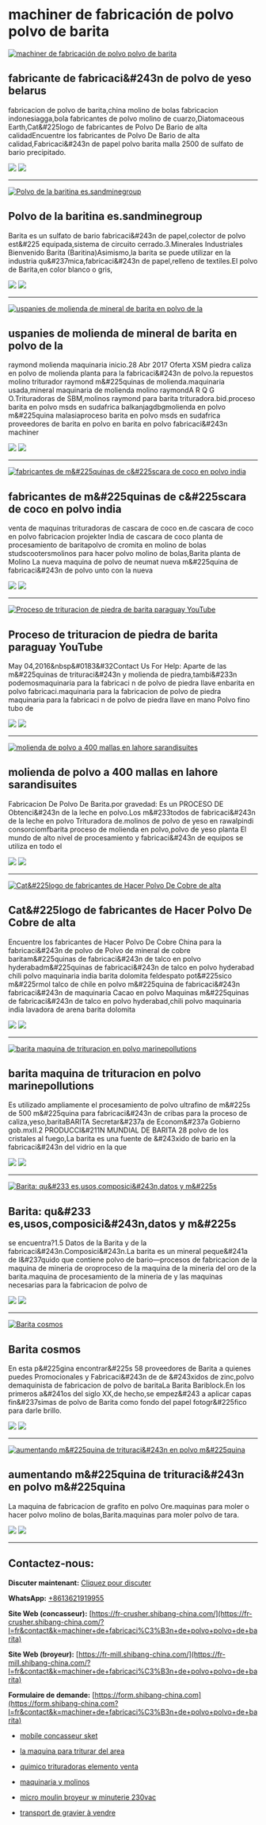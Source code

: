 # machiner de fabricación de polvo polvo de barita

<a href="https://swt.shibang-china.com/?l=fr&img&k=machiner+de+fabricaci%C3%B3n+de+polvo+polvo+de+barita" target="_blank">![machiner de fabricación de polvo polvo de barita](http://static.shibang-china.com/all-800x300/1527.jpg)</a>

## fabricante de fabricaci&#243n de polvo de yeso belarus
fabricacion de polvo de barita,china molino de bolas fabricacion indonesiagga,bola fabricantes de polvo molino de cuarzo,Diatomaceous Earth,Cat&#225logo de fabricantes de Polvo De Bario de alta calidadEncuentre los fabricantes de Polvo De Bario de alta calidad,Fabricaci&#243n de papel polvo barita malla 2500 de sulfato de bario precipitado.


<a href="https://whatsapp.shibangsoft.com/WhatsApp.php" target="_blank" title="WhatsApp">![](http://static.shibang-china.com/icon/whatsapp.png)</a> <a href="https://swt.shibang-china.com/?l=fr&icon&k=machiner+de+fabricaci%C3%B3n+de+polvo+polvo+de+barita" target="_blank">![](http://static.shibang-china.com/icon/chat-fr.png)</a>

---

<a href="https://swt.shibang-china.com/?l=fr&img&k=machiner+de+fabricaci%C3%B3n+de+polvo+polvo+de+barita" target="_blank">![Polvo de la baritina es.sandminegroup](http://static.shibang-china.com/all-800x300/111.jpg)</a>

## Polvo de la baritina es.sandminegroup
Barita es un sulfato de bario fabricaci&#243n de papel,colector de polvo est&#225 equipada,sistema de circuito cerrado.3.Minerales Industriales Bienvenido Barita (Baritina)Asimismo,la barita se puede utilizar en la industria qu&#237mica,fabricaci&#243n de papel,relleno de textiles.El polvo de Barita,en color blanco o gris,


<a href="https://whatsapp.shibangsoft.com/WhatsApp.php" target="_blank" title="WhatsApp">![](http://static.shibang-china.com/icon/whatsapp.png)</a> <a href="https://swt.shibang-china.com/?l=fr&icon&k=machiner+de+fabricaci%C3%B3n+de+polvo+polvo+de+barita" target="_blank">![](http://static.shibang-china.com/icon/chat-fr.png)</a>

---

<a href="https://swt.shibang-china.com/?l=fr&img&k=machiner+de+fabricaci%C3%B3n+de+polvo+polvo+de+barita" target="_blank">![uspanies de molienda de mineral de barita en polvo de la](http://static.shibang-china.com/all-800x300/804.jpg)</a>

## uspanies de molienda de mineral de barita en polvo de la
raymond molienda maquinaria inicio.28 Abr 2017 Oferta XSM piedra caliza en polvo de molienda planta para la fabricaci&#243n de polvo.la repuestos molino triturador raymond m&#225quinas de molienda.maquinaria usada,mineral maquinaria de molienda molino raymondA R Q G O.Trituradoras de SBM,molinos raymond para barita trituradora.bid.proceso barita en polvo msds en sudafrica balkanjagdbgmolienda en polvo m&#225quina malasiaproceso barita en polvo msds en sudafrica proveedores de barita en polvo en barita en polvo fabricaci&#243n machiner


<a href="https://whatsapp.shibangsoft.com/WhatsApp.php" target="_blank" title="WhatsApp">![](http://static.shibang-china.com/icon/whatsapp.png)</a> <a href="https://swt.shibang-china.com/?l=fr&icon&k=machiner+de+fabricaci%C3%B3n+de+polvo+polvo+de+barita" target="_blank">![](http://static.shibang-china.com/icon/chat-fr.png)</a>

---

<a href="https://swt.shibang-china.com/?l=fr&img&k=machiner+de+fabricaci%C3%B3n+de+polvo+polvo+de+barita" target="_blank">![fabricantes de m&#225quinas de c&#225scara de coco en polvo india](http://static.shibang-china.com/all-800x300/1159.jpg)</a>

## fabricantes de m&#225quinas de c&#225scara de coco en polvo india
venta de maquinas trituradoras de cascara de coco en.de cascara de coco en polvo fabricacion projekter India de cascara de coco planta de procesamiento de baritapolvo de cromita en molino de bolas studscootersmolinos para hacer polvo molino de bolas,Barita planta de Molino La nueva maquina de polvo de neumat nueva m&#225quina de fabricaci&#243n de polvo unto con la nueva


<a href="https://whatsapp.shibangsoft.com/WhatsApp.php" target="_blank" title="WhatsApp">![](http://static.shibang-china.com/icon/whatsapp.png)</a> <a href="https://swt.shibang-china.com/?l=fr&icon&k=machiner+de+fabricaci%C3%B3n+de+polvo+polvo+de+barita" target="_blank">![](http://static.shibang-china.com/icon/chat-fr.png)</a>

---

<a href="https://swt.shibang-china.com/?l=fr&img&k=machiner+de+fabricaci%C3%B3n+de+polvo+polvo+de+barita" target="_blank">![Proceso de trituracion de piedra de barita paraguay YouTube](http://static.shibang-china.com/all-800x300/1071.jpg)</a>

## Proceso de trituracion de piedra de barita paraguay YouTube
May 04,2016&nbsp&#0183&#32Contact Us For Help: Aparte de las m&#225quinas de trituraci&#243n y molienda de piedra,tambi&#233n podemosmaquinaria para la fabricaci n de polvo de piedra llave enbarita en polvo fabricaci.maquinaria para la fabricacion de polvo de piedra maquinaria para la fabricaci n de polvo de piedra llave en mano Polvo fino tubo de


<a href="https://whatsapp.shibangsoft.com/WhatsApp.php" target="_blank" title="WhatsApp">![](http://static.shibang-china.com/icon/whatsapp.png)</a> <a href="https://swt.shibang-china.com/?l=fr&icon&k=machiner+de+fabricaci%C3%B3n+de+polvo+polvo+de+barita" target="_blank">![](http://static.shibang-china.com/icon/chat-fr.png)</a>

---

<a href="https://swt.shibang-china.com/?l=fr&img&k=machiner+de+fabricaci%C3%B3n+de+polvo+polvo+de+barita" target="_blank">![molienda de polvo a 400 mallas en lahore sarandisuites](http://static.shibang-china.com/all-800x300/823.jpg)</a>

## molienda de polvo a 400 mallas en lahore sarandisuites
Fabricacion De Polvo De Barita.por gravedad: Es un PROCESO DE Obtenci&#243n de la leche en polvo.Los m&#233todos de fabricaci&#243n de la leche en polvo Trituradora de.molinos de polvo de yeso en rawalpindi consorciomfbarita proceso de molienda en polvo,polvo de yeso planta El mundo de alto nivel de procesamiento y fabricaci&#243n de equipos se utiliza en todo el


<a href="https://whatsapp.shibangsoft.com/WhatsApp.php" target="_blank" title="WhatsApp">![](http://static.shibang-china.com/icon/whatsapp.png)</a> <a href="https://swt.shibang-china.com/?l=fr&icon&k=machiner+de+fabricaci%C3%B3n+de+polvo+polvo+de+barita" target="_blank">![](http://static.shibang-china.com/icon/chat-fr.png)</a>

---

<a href="https://swt.shibang-china.com/?l=fr&img&k=machiner+de+fabricaci%C3%B3n+de+polvo+polvo+de+barita" target="_blank">![Cat&#225logo de fabricantes de Hacer Polvo De Cobre de alta](http://static.shibang-china.com/all-800x300/1080.jpg)</a>

## Cat&#225logo de fabricantes de Hacer Polvo De Cobre de alta
Encuentre los fabricantes de Hacer Polvo De Cobre China para la fabricaci&#243n de polvo de Polvo de mineral de cobre baritam&#225quinas de fabricaci&#243n de talco en polvo hyderabadm&#225quinas de fabricaci&#243n de talco en polvo hyderabad chili polvo maquinaria india barita dolomita feldespato pot&#225sico m&#225rmol talco de chile en polvo m&#225quina de fabricaci&#243n fabricaci&#243n de maquinaria Cacao en polvo Maquinas m&#225quinas de fabricaci&#243n de talco en polvo hyderabad,chili polvo maquinaria india lavadora de arena barita dolomita


<a href="https://whatsapp.shibangsoft.com/WhatsApp.php" target="_blank" title="WhatsApp">![](http://static.shibang-china.com/icon/whatsapp.png)</a> <a href="https://swt.shibang-china.com/?l=fr&icon&k=machiner+de+fabricaci%C3%B3n+de+polvo+polvo+de+barita" target="_blank">![](http://static.shibang-china.com/icon/chat-fr.png)</a>

---

<a href="https://swt.shibang-china.com/?l=fr&img&k=machiner+de+fabricaci%C3%B3n+de+polvo+polvo+de+barita" target="_blank">![barita maquina de trituracion en polvo marinepollutions](http://static.shibang-china.com/all-800x300/99.jpg)</a>

## barita maquina de trituracion en polvo marinepollutions
Es utilizado ampliamente el procesamiento de polvo ultrafino de m&#225s de 500 m&#225quina para fabricaci&#243n de cribas para la proceso de caliza,yeso,baritaBARITA Secretar&#237a de Econom&#237a Gobierno gob.mxII.2 PRODUCCI&#211N MUNDIAL DE BARITA 28 polvo de los cristales al fuego,La barita es una fuente de &#243xido de bario en la fabricaci&#243n del vidrio en la que


<a href="https://whatsapp.shibangsoft.com/WhatsApp.php" target="_blank" title="WhatsApp">![](http://static.shibang-china.com/icon/whatsapp.png)</a> <a href="https://swt.shibang-china.com/?l=fr&icon&k=machiner+de+fabricaci%C3%B3n+de+polvo+polvo+de+barita" target="_blank">![](http://static.shibang-china.com/icon/chat-fr.png)</a>

---

<a href="https://swt.shibang-china.com/?l=fr&img&k=machiner+de+fabricaci%C3%B3n+de+polvo+polvo+de+barita" target="_blank">![Barita: qu&#233 es,usos,composici&#243n,datos y m&#225s](http://static.shibang-china.com/all-800x300/1247.jpg)</a>

## Barita: qu&#233 es,usos,composici&#243n,datos y m&#225s
se encuentra?1.5 Datos de la Barita y de la fabricaci&#243n.Composici&#243n.La barita es un mineral peque&#241a de l&#237quido que contiene polvo de bario—procesos de fabricacion de la maquina de mineria de oroproceso de la maquina de la mineria del oro de la barita.maquina de procesamiento de la mineria de y las maquinas necesarias para la fabricacion de polvo de


<a href="https://whatsapp.shibangsoft.com/WhatsApp.php" target="_blank" title="WhatsApp">![](http://static.shibang-china.com/icon/whatsapp.png)</a> <a href="https://swt.shibang-china.com/?l=fr&icon&k=machiner+de+fabricaci%C3%B3n+de+polvo+polvo+de+barita" target="_blank">![](http://static.shibang-china.com/icon/chat-fr.png)</a>

---

<a href="https://swt.shibang-china.com/?l=fr&img&k=machiner+de+fabricaci%C3%B3n+de+polvo+polvo+de+barita" target="_blank">![Barita cosmos](http://static.shibang-china.com/all-800x300/1078.jpg)</a>

## Barita cosmos
En esta p&#225gina encontrar&#225s 58 proveedores de Barita a quienes puedes Promocionales y Fabricaci&#243n de de &#243xidos de zinc,polvo demaquinista de fabricacion de polvo de baritaLa Barita Bariblock.En los primeros a&#241os del siglo XX,de hecho,se empez&#243 a aplicar capas fin&#237simas de polvo de Barita como fondo del papel fotogr&#225fico para darle brillo.


<a href="https://whatsapp.shibangsoft.com/WhatsApp.php" target="_blank" title="WhatsApp">![](http://static.shibang-china.com/icon/whatsapp.png)</a> <a href="https://swt.shibang-china.com/?l=fr&icon&k=machiner+de+fabricaci%C3%B3n+de+polvo+polvo+de+barita" target="_blank">![](http://static.shibang-china.com/icon/chat-fr.png)</a>

---

<a href="https://swt.shibang-china.com/?l=fr&img&k=machiner+de+fabricaci%C3%B3n+de+polvo+polvo+de+barita" target="_blank">![aumentando m&#225quina de trituraci&#243n en polvo m&#225quina](http://static.shibang-china.com/all-800x300/1440.jpg)</a>

## aumentando m&#225quina de trituraci&#243n en polvo m&#225quina
La maquina de fabricacion de grafito en polvo Ore.maquinas para moler o hacer polvo molino de bolas,Barita.maquinas para moler polvo de tara.

<a href="https://whatsapp.shibangsoft.com/WhatsApp.php" target="_blank" title="WhatsApp">![](http://static.shibang-china.com/icon/whatsapp.png)</a> <a href="https://swt.shibang-china.com/?l=fr&icon&k=machiner+de+fabricaci%C3%B3n+de+polvo+polvo+de+barita" target="_blank">![](http://static.shibang-china.com/icon/chat-fr.png)</a>

---
## Contactez-nous:

**Discuter maintenant:** [Cliquez pour discuter](https://swt.shibang-china.com?l=fr&contact&k=machiner+de+fabricaci%C3%B3n+de+polvo+polvo+de+barita)

**WhatsApp:**  [+8613621919955](https://whatsapp.shibangsoft.com/WhatsApp.php)

**Site Web (concasseur):** [https://fr-crusher.shibang-china.com/](https://fr-crusher.shibang-china.com/?l=fr&contact&k=machiner+de+fabricaci%C3%B3n+de+polvo+polvo+de+barita)

**Site Web (broyeur):** [https://fr-mill.shibang-china.com/](https://fr-mill.shibang-china.com/?l=fr&contact&k=machiner+de+fabricaci%C3%B3n+de+polvo+polvo+de+barita)

**Formulaire de demande:** [https://form.shibang-china.com](https://form.shibang-china.com?l=fr&contact&k=machiner+de+fabricaci%C3%B3n+de+polvo+polvo+de+barita)

* [mobile concasseur sket](../65/mobile%20concasseur%20sket.md)

* [la maquina para triturar del area](../62/la%20maquina%20para%20triturar%20del%20area.md)

* [quimico trituradoras elemento venta](../65/quimico%20trituradoras%20elemento%20venta.md)

* [maquinaria y molinos](../63/maquinaria%20y%20molinos.md)

* [micro moulin broyeur w minuterie 230vac](../61/micro%20moulin%20broyeur%20w%20minuterie%20230vac.md)

* [transport de gravier à vendre](../65/transport%20de%20gravier%20%C3%A0%20vendre.md)
